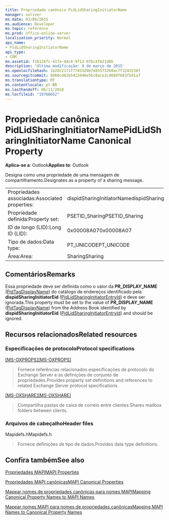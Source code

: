 ```yaml
---
title: Propriedade canônica PidLidSharingInitiatorName
manager: soliver
ms.date: 03/09/2015
ms.audience: Developer
ms.topic: reference
ms.prod: office-online-server
localization_priority: Normal
api_name:
- PidLidSharingInitiatorName
api_type:
- COM
ms.assetid: f2b126fc-41fa-4dc4-9f13-07bc4f621d0b
description: 'Última modificação: 9 de março de 2015'
ms.openlocfilehash: 1b20c2171f77451d9b7e85573260acff3243238f
ms.sourcegitcommit: 9d60cd82b5413446e5bc8ace2cd689f683fb41a7
ms.translationtype: MT
ms.contentlocale: pt-BR
ms.lasthandoff: 06/11/2018
ms.locfileid: "19768652"
---
```

# <a name="pidlidsharinginitiatorname-canonical-property"></a><span data-ttu-id="f5c02-103">Propriedade canônica PidLidSharingInitiatorName</span><span class="sxs-lookup"><span data-stu-id="f5c02-103">PidLidSharingInitiatorName Canonical Property</span></span>

  
  
<span data-ttu-id="f5c02-104">**Aplica-se a**: Outlook</span><span class="sxs-lookup"><span data-stu-id="f5c02-104">**Applies to**: Outlook</span></span> 
  
<span data-ttu-id="f5c02-105">Designa como uma propriedade de uma mensagem de compartilhamento.</span><span class="sxs-lookup"><span data-stu-id="f5c02-105">Designates as a property of a sharing message.</span></span>
  
|||
|:-----|:-----|
|<span data-ttu-id="f5c02-106">Propriedades associadas:</span><span class="sxs-lookup"><span data-stu-id="f5c02-106">Associated properties:</span></span>  <br/> |<span data-ttu-id="f5c02-107">dispidSharingInitiatorName</span><span class="sxs-lookup"><span data-stu-id="f5c02-107">dispidSharingInitiatorName</span></span>  <br/> |
|<span data-ttu-id="f5c02-108">Propriedade definida:</span><span class="sxs-lookup"><span data-stu-id="f5c02-108">Property set:</span></span>  <br/> |<span data-ttu-id="f5c02-109">PSETID_Sharing</span><span class="sxs-lookup"><span data-stu-id="f5c02-109">PSETID_Sharing</span></span>  <br/> |
|<span data-ttu-id="f5c02-110">ID de longo (LID):</span><span class="sxs-lookup"><span data-stu-id="f5c02-110">Long ID (LID):</span></span>  <br/> |<span data-ttu-id="f5c02-111">0x00008A07</span><span class="sxs-lookup"><span data-stu-id="f5c02-111">0x00008A07</span></span>  <br/> |
|<span data-ttu-id="f5c02-112">Tipo de dados:</span><span class="sxs-lookup"><span data-stu-id="f5c02-112">Data type:</span></span>  <br/> |<span data-ttu-id="f5c02-113">PT_UNICODE</span><span class="sxs-lookup"><span data-stu-id="f5c02-113">PT_UNICODE</span></span>  <br/> |
|<span data-ttu-id="f5c02-114">Área:</span><span class="sxs-lookup"><span data-stu-id="f5c02-114">Area:</span></span>  <br/> |<span data-ttu-id="f5c02-115">Sharing</span><span class="sxs-lookup"><span data-stu-id="f5c02-115">Sharing</span></span>  <br/> |
   
## <a name="remarks"></a><span data-ttu-id="f5c02-116">Comentários</span><span class="sxs-lookup"><span data-stu-id="f5c02-116">Remarks</span></span>

<span data-ttu-id="f5c02-117">Essa propriedade deve ser definida como o valor da **PR_DISPLAY_NAME** ([PidTagDisplayName](pidtagdisplayname-canonical-property.md)) do catálogo de endereços identificado pela **dispidSharingInitiatorEid** ([PidLidSharingInitiatorEntryId](pidlidsharinginitiatorentryid-canonical-property.md)) e deve ser ignorada.</span><span class="sxs-lookup"><span data-stu-id="f5c02-117">This property must be set to the value of **PR_DISPLAY_NAME** ([PidTagDisplayName](pidtagdisplayname-canonical-property.md)) from the Address Book identified by **dispidSharingInitiatorEid** ([PidLidSharingInitiatorEntryId](pidlidsharinginitiatorentryid-canonical-property.md)) and should be ignored.</span></span> 
  
## <a name="related-resources"></a><span data-ttu-id="f5c02-118">Recursos relacionados</span><span class="sxs-lookup"><span data-stu-id="f5c02-118">Related resources</span></span>

### <a name="protocol-specifications"></a><span data-ttu-id="f5c02-119">Especificações de protocolo</span><span class="sxs-lookup"><span data-stu-id="f5c02-119">Protocol specifications</span></span>

<span data-ttu-id="f5c02-120">[[MS-OXPROPS]](http://msdn.microsoft.com/library/f6ab1613-aefe-447d-a49c-18217230b148%28Office.15%29.aspx)</span><span class="sxs-lookup"><span data-stu-id="f5c02-120">[[MS-OXPROPS]](http://msdn.microsoft.com/library/f6ab1613-aefe-447d-a49c-18217230b148%28Office.15%29.aspx)</span></span>
  
> <span data-ttu-id="f5c02-121">Fornece referências relacionados especificações de protocolo do Exchange Server e as definições de conjunto de propriedades.</span><span class="sxs-lookup"><span data-stu-id="f5c02-121">Provides property set definitions and references to related Exchange Server protocol specifications.</span></span>
    
<span data-ttu-id="f5c02-122">[[MS-OXSHARE]](http://msdn.microsoft.com/library/e4e5bd27-d5e0-43f9-a6ea-550876724f3d%28Office.15%29.aspx)</span><span class="sxs-lookup"><span data-stu-id="f5c02-122">[[MS-OXSHARE]](http://msdn.microsoft.com/library/e4e5bd27-d5e0-43f9-a6ea-550876724f3d%28Office.15%29.aspx)</span></span>
  
> <span data-ttu-id="f5c02-123">Compartilha pastas de caixa de correio entre clientes.</span><span class="sxs-lookup"><span data-stu-id="f5c02-123">Shares mailbox folders between clients.</span></span>
    
### <a name="header-files"></a><span data-ttu-id="f5c02-124">Arquivos de cabeçalho</span><span class="sxs-lookup"><span data-stu-id="f5c02-124">Header files</span></span>

<span data-ttu-id="f5c02-125">Mapidefs.h</span><span class="sxs-lookup"><span data-stu-id="f5c02-125">Mapidefs.h</span></span>
  
> <span data-ttu-id="f5c02-126">Fornece definições de tipo de dados.</span><span class="sxs-lookup"><span data-stu-id="f5c02-126">Provides data type definitions.</span></span>
    
## <a name="see-also"></a><span data-ttu-id="f5c02-127">Confira também</span><span class="sxs-lookup"><span data-stu-id="f5c02-127">See also</span></span>



[<span data-ttu-id="f5c02-128">Propriedades MAPI</span><span class="sxs-lookup"><span data-stu-id="f5c02-128">MAPI Properties</span></span>](mapi-properties.md)
  
[<span data-ttu-id="f5c02-129">Propriedades MAPI canônicas</span><span class="sxs-lookup"><span data-stu-id="f5c02-129">MAPI Canonical Properties</span></span>](mapi-canonical-properties.md)
  
[<span data-ttu-id="f5c02-130">Mapear nomes de propriedades canônicas para nomes MAPI</span><span class="sxs-lookup"><span data-stu-id="f5c02-130">Mapping Canonical Property Names to MAPI Names</span></span>](mapping-canonical-property-names-to-mapi-names.md)
  
[<span data-ttu-id="f5c02-131">Mapear nomes MAPI para nomes de propriedades canônicas</span><span class="sxs-lookup"><span data-stu-id="f5c02-131">Mapping MAPI Names to Canonical Property Names</span></span>](mapping-mapi-names-to-canonical-property-names.md)

